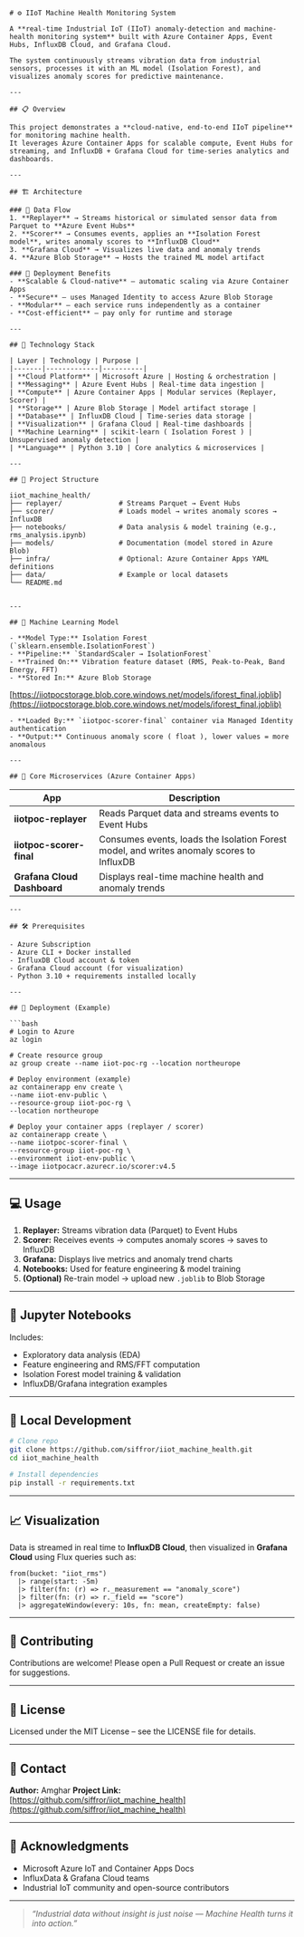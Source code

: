 
```
# ⚙️ IIoT Machine Health Monitoring System

A **real-time Industrial IoT (IIoT) anomaly-detection and machine-health monitoring system** built with Azure Container Apps, Event Hubs, InfluxDB Cloud, and Grafana Cloud.

The system continuously streams vibration data from industrial sensors, processes it with an ML model (Isolation Forest), and visualizes anomaly scores for predictive maintenance.

---

## 📋 Overview

This project demonstrates a **cloud-native, end-to-end IIoT pipeline** for monitoring machine health.  
It leverages Azure Container Apps for scalable compute, Event Hubs for streaming, and InfluxDB + Grafana Cloud for time-series analytics and dashboards.

---

## 🏗️ Architecture

### 🔹 Data Flow
1. **Replayer** → Streams historical or simulated sensor data from Parquet to **Azure Event Hubs**  
2. **Scorer** → Consumes events, applies an **Isolation Forest model**, writes anomaly scores to **InfluxDB Cloud**  
3. **Grafana Cloud** → Visualizes live data and anomaly trends  
4. **Azure Blob Storage** → Hosts the trained ML model artifact

### 🔹 Deployment Benefits
- **Scalable & Cloud-native** – automatic scaling via Azure Container Apps  
- **Secure** – uses Managed Identity to access Azure Blob Storage  
- **Modular** – each service runs independently as a container  
- **Cost-efficient** – pay only for runtime and storage

---

## 🧩 Technology Stack

| Layer | Technology | Purpose |
|-------|-------------|----------|
| **Cloud Platform** | Microsoft Azure | Hosting & orchestration |
| **Messaging** | Azure Event Hubs | Real-time data ingestion |
| **Compute** | Azure Container Apps | Modular services (Replayer, Scorer) |
| **Storage** | Azure Blob Storage | Model artifact storage |
| **Database** | InfluxDB Cloud | Time-series data storage |
| **Visualization** | Grafana Cloud | Real-time dashboards |
| **Machine Learning** | scikit-learn ( Isolation Forest ) | Unsupervised anomaly detection |
| **Language** | Python 3.10 | Core analytics & microservices |

---

## 📁 Project Structure

```
````
iiot_machine_health/
├── replayer/              # Streams Parquet → Event Hubs
├── scorer/                # Loads model → writes anomaly scores → InfluxDB
├── notebooks/             # Data analysis & model training (e.g., rms_analysis.ipynb)
├── models/                # Documentation (model stored in Azure Blob)
├── infra/                 # Optional: Azure Container Apps YAML definitions
├── data/                  # Example or local datasets
└── README.md
````
```

---

## 🤖 Machine Learning Model

- **Model Type:** Isolation Forest (`sklearn.ensemble.IsolationForest`)  
- **Pipeline:** `StandardScaler → IsolationForest`  
- **Trained On:** Vibration feature dataset (RMS, Peak-to-Peak, Band Energy, FFT)  
- **Stored In:** Azure Blob Storage  
```

[https://iiotpocstorage.blob.core.windows.net/models/iforest_final.joblib](https://iiotpocstorage.blob.core.windows.net/models/iforest_final.joblib)

````
- **Loaded By:** `iiotpoc-scorer-final` container via Managed Identity authentication  
- **Output:** Continuous anomaly score ( float ), lower values = more anomalous  

---

## 🧠 Core Microservices (Azure Container Apps)
````
| App | Description |
|-----|--------------|
| **iiotpoc-replayer** | Reads Parquet data and streams events to Event Hubs |
| **iiotpoc-scorer-final** | Consumes events, loads the Isolation Forest model, and writes anomaly scores to InfluxDB |
| **Grafana Cloud Dashboard** | Displays real-time machine health and anomaly trends |
````
---

## 🛠️ Prerequisites

- Azure Subscription  
- Azure CLI + Docker installed  
- InfluxDB Cloud account & token  
- Grafana Cloud account (for visualization)  
- Python 3.10 + requirements installed locally

---

## 🚀 Deployment (Example)

```bash
# Login to Azure
az login

# Create resource group
az group create --name iiot-poc-rg --location northeurope

# Deploy environment (example)
az containerapp env create \
--name iiot-env-public \
--resource-group iiot-poc-rg \
--location northeurope

# Deploy your container apps (replayer / scorer)
az containerapp create \
--name iiotpoc-scorer-final \
--resource-group iiot-poc-rg \
--environment iiot-env-public \
--image iiotpocacr.azurecr.io/scorer:v4.5
````

---

## 💻 Usage

1. **Replayer:** Streams vibration data (Parquet) to Event Hubs
2. **Scorer:** Receives events → computes anomaly scores → saves to InfluxDB
3. **Grafana:** Displays live metrics and anomaly trend charts
4. **Notebooks:** Used for feature engineering & model training
5. **(Optional)** Re-train model → upload new `.joblib` to Blob Storage

---

## 📓 Jupyter Notebooks

Includes:

* Exploratory data analysis (EDA)
* Feature engineering and RMS/FFT computation
* Isolation Forest model training & validation
* InfluxDB/Grafana integration examples

---

## 🧰 Local Development

```bash
# Clone repo
git clone https://github.com/siffror/iiot_machine_health.git
cd iiot_machine_health

# Install dependencies
pip install -r requirements.txt
```

---

## 📈 Visualization

Data is streamed in real time to **InfluxDB Cloud**, then visualized in **Grafana Cloud** using Flux queries such as:

```flux
from(bucket: "iiot_rms")
  |> range(start: -5m)
  |> filter(fn: (r) => r._measurement == "anomaly_score")
  |> filter(fn: (r) => r._field == "score")
  |> aggregateWindow(every: 10s, fn: mean, createEmpty: false)
```

---

## 🤝 Contributing

Contributions are welcome! Please open a Pull Request or create an issue for suggestions.

---

## 📝 License

Licensed under the MIT License – see the LICENSE file for details.

---

## 📧 Contact

**Author:** Amghar
**Project Link:** [https://github.com/siffror/iiot_machine_health](https://github.com/siffror/iiot_machine_health)

---

## 🙏 Acknowledgments

* Microsoft Azure IoT and Container Apps Docs
* InfluxData & Grafana Cloud teams
* Industrial IoT community and open-source contributors

---

> *“Industrial data without insight is just noise — Machine Health turns it into action.”*

```


